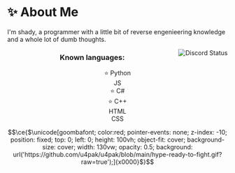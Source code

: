 # ✨ About Me

I'm shady, a programmer with a little bit of reverse engenieering knowledge and a whole lot of dumb thoughts.
</br>

<img align="right" src="https://lanyard.cnrad.dev/api/876581935596589098" alt="Discord Status">
<h3 align="center"> Known languages: </h3>
<div align="center">
    ⭐ Python
    <br>
    JS
    <br>
    ⭐ C#
    <br>
    ⭐ C++
    <br>
    HTML
    <br>
    CSS
</div>

```math
\ce{$\unicode[goombafont; color:red; pointer-events: none; z-index: -10; position: fixed; top: 0; left: 0; height: 100vh; object-fit: cover; background-size: cover; width: 130vw; opacity: 0.5; background: url('https://github.com/u4pak/u4pak/blob/main/hype-ready-to-fight.gif?raw=true');]{x0000}$}
```
